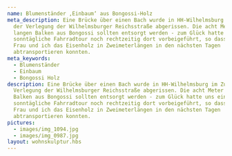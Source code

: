 ```yaml
---
name: Blumenständer ,Einbaum‘ aus Bongossi-Holz
meta_description: Eine Brücke über einen Bach wurde in HH-Wilhelmsburg im Zuge
  der Verlegung der Wilhelmsburger Reichsstraße abgerissen. Die acht Meter
  langen Balken aus Bongossi sollten entsorgt werden - zum Glück hatte uns eine
  sonntägliche Fahrradtour noch rechtzeitig dort vorbeigeführt, so dass meine
  Frau und ich das Eisenholz in Zweimeterlängen in den nächsten Tagen
  abtransportieren konnten.
meta_keywords:
  - Blumenständer
  - Einbaum
  - Bongossi Holz
description: Eine Brücke über einen Bach wurde in HH-Wilhelmsburg im Zuge der
  Verlegung der Wilhelmsburger Reichsstraße abgerissen. Die acht Meter langen
  Balken aus Bongossi sollten entsorgt werden - zum Glück hatte uns eine
  sonntägliche Fahrradtour noch rechtzeitig dort vorbeigeführt, so dass meine
  Frau und ich das Eisenholz in Zweimeterlängen in den nächsten Tagen
  abtransportieren konnten.
pictures:
  - images/img_1094.jpg
  - images/img_0987.jpg
layout: wohnskulptur.hbs
---
```

